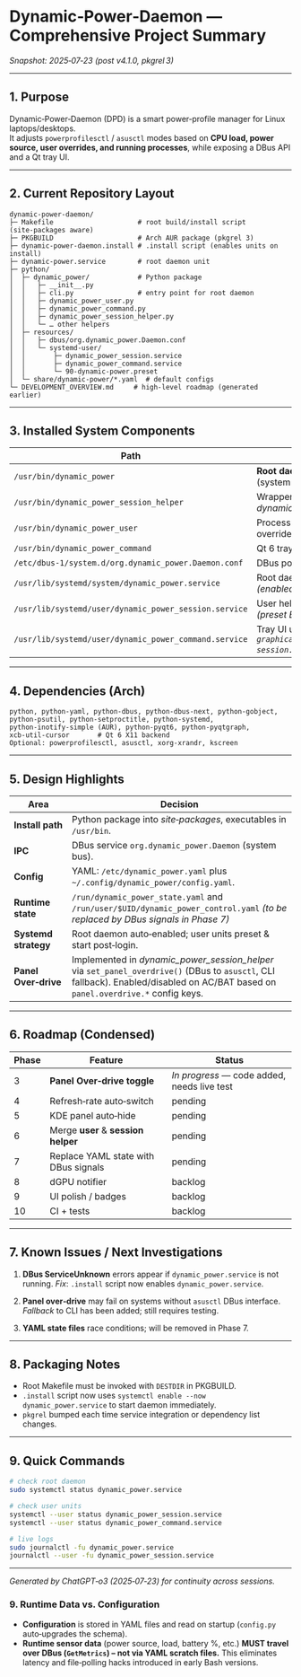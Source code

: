 
# Dynamic‑Power‑Daemon — Comprehensive Project Summary  
*Snapshot: 2025‑07‑23 (post v4.1.0, pkgrel 3)*  

---

## 1. Purpose

Dynamic‑Power‑Daemon (DPD) is a smart power‑profile manager for Linux laptops/desktops.  
It adjusts `powerprofilesctl` / `asusctl` modes based on **CPU load, power source,
user overrides, and running processes**, while exposing a DBus API and a Qt tray UI.

---

## 2. Current Repository Layout

```
dynamic-power-daemon/
├─ Makefile                     # root build/install script (site‑packages aware)
├─ PKGBUILD                     # Arch AUR package (pkgrel 3)
├─ dynamic-power-daemon.install # .install script (enables units on install)
├─ dynamic-power.service        # root daemon unit
├─ python/
│  ├─ dynamic_power/            # Python package
│  │   ├─ __init__.py
│  │   ├─ cli.py                # entry point for root daemon
│  │   ├─ dynamic_power_user.py
│  │   ├─ dynamic_power_command.py
│  │   ├─ dynamic_power_session_helper.py
│  │   └─ … other helpers
│  ├─ resources/
│  │   ├─ dbus/org.dynamic_power.Daemon.conf
│  │   └─ systemd-user/
│  │       ├─ dynamic_power_session.service
│  │       ├─ dynamic_power_command.service
│  │       └─ 90-dynamic-power.preset
│  └─ share/dynamic-power/*.yaml  # default configs
└─ DEVELOPMENT_OVERVIEW.md     # high‑level roadmap (generated earlier)
```

---

## 3. Installed System Components

| Path | Role |
|------|------|
| `/usr/bin/dynamic_power` | **Root daemon** (system unit) |
| `/usr/bin/dynamic_power_session_helper` | Wrapper that starts *dynamic_power_user* |
| `/usr/bin/dynamic_power_user` | Process matcher & override sender |
| `/usr/bin/dynamic_power_command` | Qt 6 tray UI |
| `/etc/dbus-1/system.d/org.dynamic_power.Daemon.conf` | DBus policy |
| `/usr/lib/systemd/system/dynamic_power.service` | Root daemon unit *(enabled, started)* |
| `/usr/lib/systemd/user/dynamic_power_session.service` | User helper unit *(preset Enabled)* |
| `/usr/lib/systemd/user/dynamic_power_command.service` | Tray UI unit *(after `graphical-session.target`)* |

---

## 4. Dependencies (Arch)

```
python, python-yaml, python-dbus, python-dbus-next, python-gobject,
python-psutil, python-setproctitle, python-systemd,
python-inotify-simple (AUR), python-pyqt6, python-pyqtgraph,
xcb-util-cursor       # Qt 6 X11 backend
Optional: powerprofilesctl, asusctl, xorg-xrandr, kscreen
```

---

## 5. Design Highlights

| Area | Decision |
|------|----------|
| **Install path** | Python package into *site‑packages*, executables in `/usr/bin`. |
| **IPC** | DBus service `org.dynamic_power.Daemon` (system bus). |
| **Config** | YAML: `/etc/dynamic_power.yaml` plus `~/.config/dynamic_power/config.yaml`. |
| **Runtime state** | `/run/dynamic_power_state.yaml` and `/run/user/$UID/dynamic_power_control.yaml` *(to be replaced by DBus signals in Phase 7)* |
| **Systemd strategy** | Root daemon auto‑enabled; user units preset & start post‑login. |
| **Panel Over‑drive** | Implemented in *dynamic_power_session_helper* via `set_panel_overdrive()` (DBus to `asusctl`, CLI fallback). Enabled/disabled on AC/BAT based on `panel.overdrive.*` config keys. |

---

## 6. Roadmap (Condensed)

| Phase | Feature | Status |
|-------|---------|--------|
| 3 | **Panel Over‑drive toggle** | *In progress* — code added, needs live test |
| 4 | Refresh‑rate auto‑switch | pending |
| 5 | KDE panel auto‑hide | pending |
| 6 | Merge **user** & **session helper** | pending |
| 7 | Replace YAML state with DBus signals | pending |
| 8 | dGPU notifier | backlog |
| 9 | UI polish / badges | backlog |
| 10 | CI + tests | backlog |

---

## 7. Known Issues / Next Investigations

1. **DBus ServiceUnknown** errors appear if `dynamic_power.service` is not running.
   *Fix*: `.install` script now enables `dynamic_power.service`.

2. **Panel over‑drive** may fail on systems without `asusctl` DBus interface.
   *Fallback* to CLI has been added; still requires testing.

3. **YAML state files** race conditions; will be removed in Phase 7.

---

## 8. Packaging Notes

* Root Makefile must be invoked with `DESTDIR` in PKGBUILD.
* `.install` script now uses `systemctl enable --now dynamic_power.service` to start daemon immediately.
* `pkgrel` bumped each time service integration or dependency list changes.

---

## 9. Quick Commands

```bash
# check root daemon
sudo systemctl status dynamic_power.service

# check user units
systemctl --user status dynamic_power_session.service
systemctl --user status dynamic_power_command.service

# live logs
sudo journalctl -fu dynamic_power.service
journalctl --user -fu dynamic_power_session.service
```

---

*Generated by ChatGPT‑o3 (2025‑07‑23) for continuity across sessions.*


### 9. Runtime Data vs. Configuration

* **Configuration** is stored in YAML files and read on startup (`config.py` auto‑upgrades the schema).
* **Runtime sensor data** (power source, load, battery %, etc.) **MUST travel over DBus (`GetMetrics`) – not via YAML scratch files.**
  This eliminates latency and file‑polling hacks introduced in early Bash versions.
